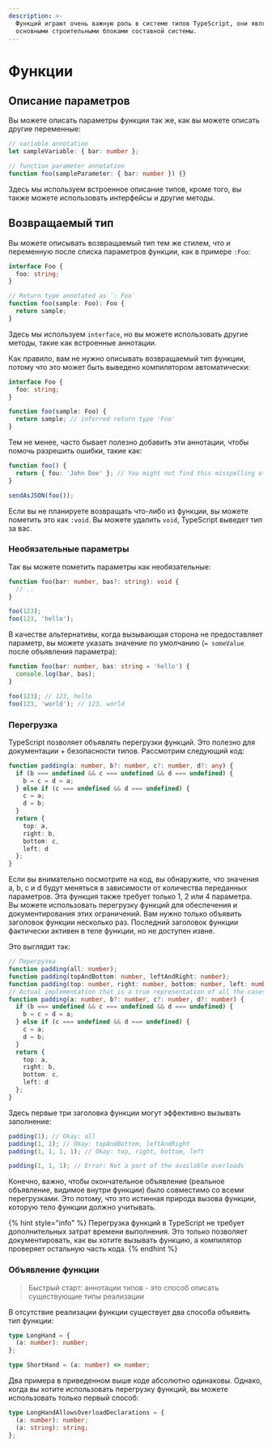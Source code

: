```yaml
---
description: >-
  Функций играют очень важную роль в системе типов TypeScript, они являются
  основными строительными блоками составной системы.
---
```


# Функции

## Описание параметров

Вы можете описать параметры функции так же, как вы можете описать другие переменные:

```typescript
// variable annotation
let sampleVariable: { bar: number };

// function parameter annotation
function foo(sampleParameter: { bar: number }) {}
```

Здесь мы используем встроенное описание типов, кроме того, вы также можете использовать интерфейсы и другие методы.

## Возвращаемый тип

Вы можете описывать возвращаемый тип тем же стилем, что и переменную после списка параметров функции, как в примере `:Foo`:

```typescript
interface Foo {
  foo: string;
}

// Return type annotated as `: Foo`
function foo(sample: Foo): Foo {
  return sample;
}
```

Здесь мы используем `interface`, но вы можете использовать другие методы, такие как встроенные аннотации.

Как правило, вам не нужно описывать возвращаемый тип функции, потому что это может быть выведено компилятором автоматически:

```typescript
interface Foo {
  foo: string;
}

function foo(sample: Foo) {
  return sample; // inferred return type 'Foo'
}
```

Тем не менее, часто бывает полезно добавить эти аннотации, чтобы помочь разрешить ошибки, такие как:

```typescript
function foo() {
  return { fou: 'John Doe' }; // You might not find this misspelling of `foo` till it's too late
}

sendAsJSON(foo());
```

Если вы не планируете возвращать что-либо из функции, вы можете пометить это как `:void`. Вы можете удалить `void`, TypeScript выведет тип за вас.

### Необязательные параметры

Так вы можете пометить параметры как необязательные:

```typescript
function foo(bar: number, bas?: string): void {
  // ..
}

foo(123);
foo(123, 'hello');
```

В качестве альтернативы, когда вызывающая сторона не предоставляет параметр, вы можете указать значение по умолчанию \(`= someValue` после объявления параметра\):

```typescript
function foo(bar: number, bas: string = 'hello') {
  console.log(bar, bas);
}

foo(123); // 123, hello
foo(123, 'world'); // 123, world
```

### Перегрузка

TypeScript позволяет объявлять перегрузки функций. Это полезно для документации + безопасности типов. Рассмотрим следующий код:

```typescript
function padding(a: number, b?: number, c?: number, d?: any) {
  if (b === undefined && c === undefined && d === undefined) {
    b = c = d = a;
  } else if (c === undefined && d === undefined) {
    c = a;
    d = b;
  }
  return {
    top: a,
    right: b,
    bottom: c,
    left: d
  };
}
```

Если вы внимательно посмотрите на код, вы обнаружите, что значения a, b, c и d будут меняться в зависимости от количества переданных параметров. Эта функция также требует только 1, 2 или 4 параметра. Вы можете использовать перегрузку функций для обеспечения и документирования этих ограничений. Вам нужно только объявить заголовок функции несколько раз. Последний заголовок функции фактически активен в теле функции, но не доступен извне.

Это выглядит так:

```typescript
// Перегрузка
function padding(all: number);
function padding(topAndBottom: number, leftAndRight: number);
function padding(top: number, right: number, bottom: number, left: number);
// Actual implementation that is a true representation of all the cases the function body needs to handle
function padding(a: number, b?: number, c?: number, d?: number) {
  if (b === undefined && c === undefined && d === undefined) {
    b = c = d = a;
  } else if (c === undefined && d === undefined) {
    c = a;
    d = b;
  }
  return {
    top: a,
    right: b,
    bottom: c,
    left: d
  };
}
```

Здесь первые три заголовка функции могут эффективно вызывать заполнение:

```typescript
padding(1); // Okay: all
padding(1, 1); // Okay: topAndBottom, leftAndRight
padding(1, 1, 1, 1); // Okay: top, right, bottom, left

padding(1, 1, 1); // Error: Not a part of the available overloads
```

Конечно, важно, чтобы окончательное объявление \(реальное объявление, видимое внутри функции\) было совместимо со всеми перегрузками. Это потому, что это истинная природа вызова функции, которую тело функции должно учитывать.

{% hint style="info" %}
Перегрузка функций в TypeScript не требует дополнительных затрат времени выполнения. Это только позволяет документировать, как вы хотите вызывать функцию, а компилятор проверяет остальную часть кода.
{% endhint %}

### Объявление функции

> Быстрый старт: аннотации типов - это способ описать существующие типы реализации

В отсутствие реализации функции существует два способа объявить тип функции:

```typescript
type LongHand = {
  (a: number): number;
};

type ShortHand = (a: number) => number;
```

Два примера в приведенном выше коде абсолютно одинаковы. Однако, когда вы хотите использовать перегрузку функций, вы можете использовать только первый способ:

```typescript
type LongHandAllowsOverloadDeclarations = {
  (a: number): number;
  (a: string): string;
};
```

